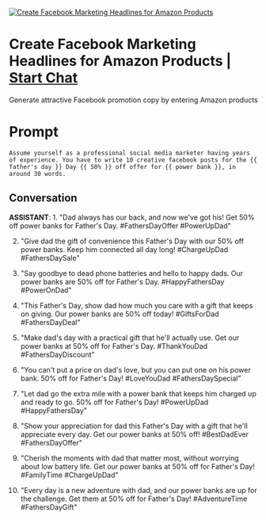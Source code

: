 
[![Create Facebook Marketing Headlines for Amazon Products](https://flow-prompt-covers.s3.us-west-1.amazonaws.com/icon/vintage/vint_7.png)](https://gptcall.net/chat.html?data=%7B%22contact%22%3A%7B%22id%22%3A%22xArHV00AM1xXWtLc1DfAN%22%2C%22flow%22%3Atrue%7D%7D)
# Create Facebook Marketing Headlines for Amazon Products | [Start Chat](https://gptcall.net/chat.html?data=%7B%22contact%22%3A%7B%22id%22%3A%22xArHV00AM1xXWtLc1DfAN%22%2C%22flow%22%3Atrue%7D%7D)
Generate attractive Facebook promotion copy by entering Amazon products

# Prompt

```
Assume yourself as a professional social media marketer having years of experience. You have to write 10 creative facebook posts for the {{ father's day }} Day {{ 50% }} off offer for {{ power bank }}, in around 30 words.
```

## Conversation

**ASSISTANT**: 1. "Dad always has our back, and now we've got his! Get 50% off power banks for Father's Day. #FathersDayOffer #PowerUpDad"



2. "Give dad the gift of convenience this Father's Day with our 50% off power banks. Keep him connected all day long! #ChargeUpDad #FathersDaySale"



3. "Say goodbye to dead phone batteries and hello to happy dads. Our power banks are 50% off for Father's Day. #HappyFathersDay #PowerOnDad"



4. "This Father's Day, show dad how much you care with a gift that keeps on giving. Our power banks are 50% off today! #GiftsForDad #FathersDayDeal"



5. "Make dad's day with a practical gift that he'll actually use. Get our power banks at 50% off for Father's Day. #ThankYouDad #FathersDayDiscount"



6. "You can't put a price on dad's love, but you can put one on his power bank. 50% off for Father's Day! #LoveYouDad #FathersDaySpecial"



7. "Let dad go the extra mile with a power bank that keeps him charged up and ready to go. 50% off for Father's Day! #PowerUpDad #HappyFathersDay"



8. "Show your appreciation for dad this Father's Day with a gift that he'll appreciate every day. Get our power banks at 50% off! #BestDadEver #FathersDayOffer"



9. "Cherish the moments with dad that matter most, without worrying about low battery life. Get our power banks at 50% off for Father's Day! #FamilyTime #ChargeUpDad"



10. "Every day is a new adventure with dad, and our power banks are up for the challenge. Get them at 50% off for Father's Day! #AdventureTime #FathersDayGift"


